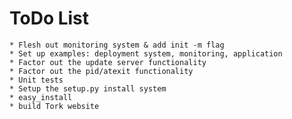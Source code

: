 # ToDo List

    * Flesh out monitoring system & add init -m flag
    * Set up examples: deployment system, monitoring, application
    * Factor out the update server functionality
    * Factor out the pid/atexit functionality
    * Unit tests
    * Setup the setup.py install system
    * easy_install
    * build Tork website
    